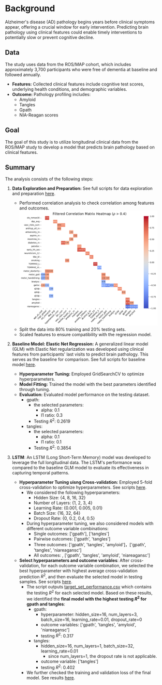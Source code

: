 # Background

Alzheimer's disease (AD) pathology begins years before clinical symptoms appear, offering a crucial window for early intervention. Predicting brain pathology using clinical features could enable timely interventions to potentially slow or prevent cognitive decline.

## Data

The study uses data from the ROS/MAP cohort, which includes approximately 3,700 participants who were free of dementia at baseline and followed annually. 
- **Features:** Collected clinical features include cognitive test scores, underlying health conditions, and demographic variables.
- **Outcome:** Pathology profiling includes:
  - Amyloid
  - Tangles
  - Gpath
  - NIA-Reagan scores

## Goal

The goal of this study is to utilize longitudinal clinical data from the ROS/MAP study to develop a model that predicts brain pathology based on clinical features.


## Summary
The analysis consists of the following steps:

1. **Data Exploration and  Preparation:**
See full scripts for data exploration and preparation [here](https://nbviewer.org/github/daiqile96/AD_Pathology_Prediction/blob/main/data_prep.ipynb).
   - Performed correlation analysis to check correlation among features and outcomes.
  ![](imgs/correlation_between_features.png)
   - Split the data into 80% training and 20% testing sets.
   - Scaled features to ensure compatibility with the regression model.

2. **Baseline Model: Elastic Net Regression:**
A generalized linear model (GLM) with Elastic Net regularization was developed using clinical features from participants' last visits to predict brain pathology. This serves as the baseline for comparison. See full scripts for baseline model [here](https://nbviewer.org/github/daiqile96/AD_Pathology_Prediction/blob/main/elastic_net.ipynb).
   - **Hyperparameter Tuning:** Employed GridSearchCV to optimize hyperparameters.
   - **Model Fitting:** Trained the model with the best parameters identified through tuning.
   - **Evaluation:** Evaluated model performance on the testing dataset.
      - gpath:
        - the selected parameters:
          - alpha: 0.1
          - l1 ratio: 0.3
        - Testing $R^2$: 0.2619
      - tangles:
        - the selected parameters:
          - alpha: 0.1
          - l1 ratio: 0.1
        - Testing $R^2$: 0.3854

3. **LSTM**:
An LSTM (Long Short-Term Memory) model was developed to leverage the full longitudinal data. The LSTM's performance was compared to the baseline GLM model to evaluate its effectiveness in capturing temporal patterns.
    - **Hyperparameter Tuning uisng Cross-validation:** Employed 5-fold cross-validation to optimize hyperparameters. See scripts [here](https://github.com/daiqile96/AD_Pathology_Prediction/blob/main/lstm_cross_validation.py).
      - We considered the following hyperparameters:
        - Hidden Size: {4, 8, 16, 32} 
        - Number of Layers: {1, 2, 3, 4}
        - Learning Rate: {0.001, 0.005, 0.01}
        - Batch Size: {16, 32, 64} 
        - Dropout Rate: {0, 0.2, 0.4, 0.5}
      - During hyperparameter tuning, we also considered models with different outcome variable combinations:
        - Single outcomes: ['gpath'], ['tangles']
        - Pairwise outcomes: ['gpath', 'tangles']
        - Three outcomes: ['gpath', 'tangles', 'amyloid']，['gpath', 'tangles', 'niareagansc']
        - All outcomes: , ['gpath', 'tangles', 'amyloid', 'niareagansc']
    - **Select hyperparameters and outcome variables**: After cross-validation, for each outcome variable combination, we selected the best hyperparameter with highest average cross-validation prediction $R^2$, and then evaluate the selected model in testing samples. See scripts [here](https://github.com/daiqile96/AD_Pathology_Prediction/blob/main/lstm_testing_performance.py). 
      - The script outputs [target_set_performance.csv](https://github.com/daiqile96/AD_Pathology_Prediction/blob/main/target_set_performance.csv) which contains the testing $R^2$ for each selected model. Based on these results, we identified the **final model with the highest testing $R^2$ for gpath and tangles**:
        - gpath: 
          - hyperparameter: hidden_size=16, num_layers=3, batch_size=16, learning_rate=0.01, dropout_rate=0
          - outcome variables: ['gpath', 'tangles', 'amyloid', 'niareagansc']
          - testing $R^2$: 0.317
        - tangles: 
          - hidden_size=16, num_layers=1, batch_size=32, learning_rate=0.01
            - since num_layers=1, the dropout rate is not applicable.
          - outcome variable: ['tangles']
          - testing $R^2$: 0.402
      - We further checked the training and validation loss of the final model. See results [here](https://nbviewer.org/github/daiqile96/AD_Pathology_Prediction/blob/main/lstm_final_model.ipynb).
        

<!-- ## Results
### Correlation between features and outcomes
To better understand the relationships among features, a filtered correlation matrix was generated, showing only correlations with an absolute value greater than 0.4:

![](imgs/correlation_between_features.png) -->

<!-- ### PCA Analysis and Loadings
Principal Component Analysis (PCA) was applied to reduce the dimensionality of the feature set. Below is the visualization of PCA loadings, showing how features contribute to the first two principal components. Only features with loadings > 0.4 were shown in the figure.

![](imgs/pca_loadings.png)

- Strong Contributors to PC1:
  - Features like cts_mmse30, motor_handstreng, motor_dexterity, and motor_gait have high positive loadings on PC1. This suggests that PC1 likely represents motor and cognitive function metrics, as these features are related to mobility and cognitive assessment.
- Strong Contributors to PC2:
  - Features such as dm_cum, diabetes, fx_risks_sum, and hypertension_cum have high positive loadings on PC2. This indicates that PC2 may capture health-related risk factors, such as cumulative diabetes and hypertension effects. -->
<!-- 

### Elastic Net Regression with PCA (20 Principal Components)
Elastic Net Regression was performed using the 20 principal components derived from PCA.
- **Model Performance:**
  - **R-squared on Test Data:** 0.1914 -->
<!-- 
### Elastic Net Regression with Raw Features


  
### LSTM 
 -->


